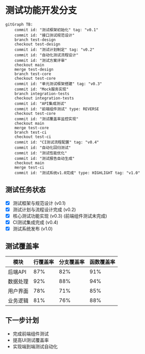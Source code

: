 # 测试功能开发分支

```mermaid
gitGraph TB:
    commit id: "测试框架初始化" tag: "v0.1"
    commit id: "接口测试规范设计"
    branch test-design
    checkout test-design
    commit id: "测试计划制定" tag: "v0.2"
    commit id: "自动化测试流程设计"
    commit id: "测试方案评审"
    checkout main
    merge test-design
    branch test-core
    checkout test-core
    commit id: "单元测试框架搭建" tag: "v0.3"
    commit id: "Mock服务实现"
    branch integration-tests
    checkout integration-tests
    commit id: "API集成测试"
    commit id: "前端组件测试" type: REVERSE
    checkout test-core
    commit id: "测试覆盖率监控实现"
    checkout main
    merge test-core
    branch test-ci
    checkout test-ci
    commit id: "CI测试流程配置" tag: "v0.4"
    commit id: "自动化回归测试"
    commit id: "测试性能优化"
    commit id: "测试报告自动生成"
    checkout main
    merge test-ci
    commit id: "测试系统v1.0完成" type: HIGHLIGHT tag: "v1.0"
```

## 测试任务状态

- [x] 测试框架与规范设计 (v0.1)
- [x] 测试计划与流程设计完成 (v0.2)
- [x] 核心测试功能实现 (v0.3) (前端组件测试未完成)
- [x] CI测试集成完成 (v0.4)
- [x] 测试系统发布 (v1.0)

## 测试覆盖率

| 模块 | 行覆盖率 | 分支覆盖率 | 函数覆盖率 |
|------|---------|-----------|-----------|
| 后端API | 87% | 82% | 91% |
| 数据处理 | 92% | 88% | 94% |
| 用户界面 | 78% | 71% | 85% |
| 业务逻辑 | 81% | 76% | 88% |

## 下一步计划

- 完成前端组件测试
- 提高UI测试覆盖率
- 实现端到端测试自动化 